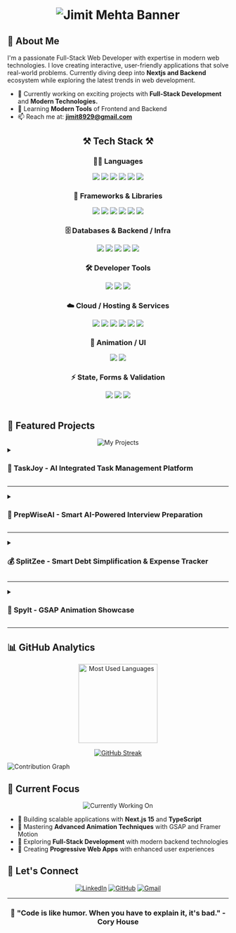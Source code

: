 <h1 align="center">
  <img src="https://svg-banners.vercel.app/api?type=luminance&text1=JIMIT%20MEHTA&text2=Frontend%20%7C%20Animations&width=900&height=120" alt="Jimit Mehta Banner" />
</h1>



## 🚀 About Me

I'm a passionate Full-Stack Web Developer with expertise in modern web technologies. I love creating interactive, user-friendly applications that solve real-world problems. Currently diving deep into **Nextjs and Backend** ecosystem while exploring the latest trends in web development.

- 🔭 Currently working on exciting projects with **Full-Stack Development** and **Modern Technologies.**
- 🌱 Learning **Modern Tools** of Frontend and Backend
- 📫 Reach me at: **jimit8929@gmail.com**


<h2 align="center">⚒️ Tech Stack ⚒️</h2>

<h3 align="center">👨‍💻 Languages</h3>
<div align="center">
  <img src="https://img.shields.io/badge/HTML5-E34F26?style=for-the-badge&logo=html5&logoColor=white" />
  <img src="https://img.shields.io/badge/CSS3-1572B6?style=for-the-badge&logo=css3&logoColor=white" />
  <img src="https://img.shields.io/badge/JavaScript-F7DF1E?style=for-the-badge&logo=javascript&logoColor=black" />
  <img src="https://img.shields.io/badge/TypeScript-007ACC?style=for-the-badge&logo=typescript&logoColor=white" />
  <img src="https://img.shields.io/badge/SQL-4479A1?style=for-the-badge&logo=postgresql&logoColor=white" />
  <img src="https://img.shields.io/badge/C++-00599C?style=for-the-badge&logo=cplusplus&logoColor=white" />
</div>


<h3 align="center">🚀 Frameworks & Libraries</h3>
<div align="center">
  <img src="https://img.shields.io/badge/React-20232A?style=for-the-badge&logo=react&logoColor=61DAFB" />
  <img src="https://img.shields.io/badge/Next.js-000000?style=for-the-badge&logo=next.js&logoColor=white" />
  <img src="https://img.shields.io/badge/Node.js-339933?style=for-the-badge&logo=node.js&logoColor=white" />
  <img src="https://img.shields.io/badge/Express.js-000000?style=for-the-badge&logo=express&logoColor=white" />
  <img src="https://img.shields.io/badge/Vite-646CFF?style=for-the-badge&logo=vite&logoColor=white" />
  <img src="https://img.shields.io/badge/Tailwind_CSS-38B2AC?style=for-the-badge&logo=tailwind-css&logoColor=white" />
</div>

<h3 align="center">🗄️ Databases & Backend / Infra</h3>
<div align="center">
  <img src="https://img.shields.io/badge/MongoDB-47A248?style=for-the-badge&logo=mongodb&logoColor=white" />
  <img src="https://img.shields.io/badge/PostgreSQL-316192?style=for-the-badge&logo=postgresql&logoColor=white" />
  <img src="https://img.shields.io/badge/Redis-DC382D?style=for-the-badge&logo=redis&logoColor=white" />
  <img src="https://img.shields.io/badge/Convex-000000?style=for-the-badge&logo=convex&logoColor=white" />
  <img src="https://img.shields.io/badge/Docker-2496ED?style=for-the-badge&logo=docker&logoColor=white" />
</div>


<h3 align="center">🛠️ Developer Tools</h3>
<div align="center">
  <img src="https://img.shields.io/badge/Git-F05032?style=for-the-badge&logo=git&logoColor=white" />
  <img src="https://img.shields.io/badge/GitHub-181717?style=for-the-badge&logo=github&logoColor=white" />
  <img src="https://img.shields.io/badge/Postman-FF6C37?style=for-the-badge&logo=postman&logoColor=white" />
</div>


<h3 align="center">☁️ Cloud / Hosting & Services</h3>
<div align="center">
  <img src="https://img.shields.io/badge/Vercel-000000?style=for-the-badge&logo=vercel&logoColor=white" />
  <img src="https://img.shields.io/badge/Render-46E3B7?style=for-the-badge&logo=render&logoColor=white" />
  <img src="https://img.shields.io/badge/Cloudinary-3448C5?style=for-the-badge&logo=cloudinary&logoColor=white" />
  <img src="https://img.shields.io/badge/Clerk-3B82F6?style=for-the-badge&logo=clerk&logoColor=white" />
  <img src="https://img.shields.io/badge/Appwrite-F02E65?style=for-the-badge&logo=appwrite&logoColor=white" />
  <img src="https://img.shields.io/badge/Inngest-1C1C1C?style=for-the-badge&logo=inngest&logoColor=white" />
</div>

<h3 align="center">🎨 Animation / UI</h3>
<div align="center">
  <img src="https://img.shields.io/badge/GSAP-88CE02?style=for-the-badge&logo=greensock&logoColor=white" />
  <img src="https://img.shields.io/badge/Framer_Motion-0055FF?style=for-the-badge&logo=framer&logoColor=white" />
</div>

<h3 align="center">⚡ State, Forms & Validation</h3>
<div align="center">
  <img src="https://img.shields.io/badge/Zustand-4433FF?style=for-the-badge&logo=zustand&logoColor=white" />
  <img src="https://img.shields.io/badge/React_Hook_Form-EC5990?style=for-the-badge&logo=react&logoColor=white" />
  <img src="https://img.shields.io/badge/Zod-276EF1?style=for-the-badge&logo=zod&logoColor=white" />
</div>

<br/>

## 🎯 Featured Projects

<div align="center">
  <img src="https://img.shields.io/badge/🚀_My_Projects-black?style=for-the-badge&logo=github&logoColor=white" alt="My Projects" />
</div>

<details>
<summary><h3>🎉 TaskJoy - AI Integrated Task Management Platform</h3></summary>

<div align="left">
  <img src="https://img.shields.io/badge/STATUS-LIVE-brightgreen?style=for-the-badge" alt="Live" />
  <img src="https://img.shields.io/badge/TYPE-Full_Stack-blue?style=for-the-badge" alt="Full Stack" />
  <img src="https://img.shields.io/badge/CATEGORY-Productivity-orange?style=for-the-badge" alt="Productivity" />
</div>

**🛠️ Tech Stack:** React.js • TailwindCSS • Clerk • Appwrite • GSAP

**✨ Key Features:**
- Built the front end in React.js with React-Router for seamless client-side navigation.
- Integrated Clerk for secure, passwordless authentication and role-based access.
- Configured Appwrite BaaS to handle real-time task CRUD operations, database rules, and file storage for attachments.
- Crafted a responsive UI with TailwindCSS and GSAP for interactive animations.
- Developed an AI-Driven Task Generator to automate task creation and enhance management workflows.

> **Description:** A comprehensive task management platform that leverages AI to provide intelligent task prioritization, deadline predictions, and productivity insights. Features real-time collaboration, advanced filtering, and beautiful animations for an enhanced user experience.

[🔗 **View Project**](https://github.com/jimit8929/TaskJoy) | [🌐 **Live Demo**](https://task-joy.vercel.app/)

</details>

---

<details>
<summary><h3>🤖 PrepWiseAI - Smart AI-Powered Interview Preparation</h3></summary>

<div align="left">
  <img src="https://img.shields.io/badge/STATUS-LIVE-brightgreen?style=for-the-badge" alt="Live" />
  <img src="https://img.shields.io/badge/TYPE-Full_Stack-blue?style=for-the-badge" alt="Full Stack" />
  <img src="https://img.shields.io/badge/CATEGORY-EdTech-purple?style=for-the-badge" alt="EdTech" />
</div>

**🛠️ Tech Stack:**  
- **Frontend:** React.js • TailwindCSS • Framer Motion • React Router • Axios  
- **Backend:** Node.js • Express.js • MongoDB • Mongoose • JWT • bcryptjs  
- **AI Integration:** Google Gemini API  

**✨ Key Features:**  
- 🔐 Secure JWT-based registration and login  
- 🧑‍💼 Role-based question generation tailored to job role & experience  
- 🤖 AI-powered Q&A using Google Gemini API  
- 📂 Interactive learning UI with clean accordion-based study sessions  
- 🔍 On-demand concept breakdowns and detailed explanations  
- 📌 Question pinning for quick review  
- 💾 Session management with persistent progress storage  
- 📱 Responsive, mobile-first design with smooth animations  

> **Description:** A smart AI-powered interview preparation application that delivers role-specific interview questions and model answers powered by Google Gemini. Expand answers, dive deeper into concepts on demand, and pin what matters — practice smarter, interview stronger.  

[🔗 **View Project**](https://github.com/jimit8929/PrepWise) | [🌐 **Live Demo**](https://prepwiseai-five.vercel.app/)

</details>

---

<details>
<summary><h3>💰 SplitZee - Smart Debt Simplification & Expense Tracker</h3></summary>

<div align="left">
  <img src="https://img.shields.io/badge/STATUS-LIVE-brightgreen?style=for-the-badge" alt="Live" />
  <img src="https://img.shields.io/badge/TYPE-Full_Stack-blue?style=for-the-badge" alt="Full Stack" />
  <img src="https://img.shields.io/badge/CATEGORY-FinTech-purple?style=for-the-badge" alt="FinTech" />
</div>

**🛠️ Tech Stack:** Next.js • React.js • TailwindCSS • Clerk • Convex • Inngest • GSAP

**✨ Key Features:**
- Built dynamic React.js components and leveraged SSR/dynamic routing in Next.js to optimize performance.
- Integrated Clerk for secure, passwordless authentication and role-based access.
- Used Convex for real-time expense storage and live updates across users.
- Enabled multi-mode splitting (equal, percentage, custom) with auto debt-simplification.
- Implemented Inngest workflows to trigger AI-driven spending analysis, send personalized insights, and schedule smart settlement reminders via email.
- Implemented React Hook Form + Zod for robust schema-validated forms across all user inputs.

> **Description:** An intelligent expense tracking and debt management application that simplifies complex group expenses using advanced algorithms. Features real-time data synchronization, automated debt calculations, and beautiful data visualizations.

[🔗 **View Project**](https://github.com/jimit8929/SplitZee) | [🌐 **Live Demo**](https://splitzee.vercel.app/)

</details>

---

<details>
<summary><h3>🎨 Spylt - GSAP Animation Showcase</h3></summary>

<div align="left">
  <img src="https://img.shields.io/badge/STATUS-LIVE-brightgreen?style=for-the-badge" alt="Live" />
  <img src="https://img.shields.io/badge/TYPE-Frontend-yellow?style=for-the-badge" alt="Frontend" />
  <img src="https://img.shields.io/badge/CATEGORY-Animation-red?style=for-the-badge" alt="Animation" />
</div>

**🛠️ Tech Stack:** JavaScript • GSAP • TailwindCSS

**✨ Key Features:**
- 🎬 Advanced GSAP animations and transitions
- 🎯 Interactive scroll-triggered animations
- 📱 Mobile-optimized performance
- 🎨 Modern UI with smooth interactions

> **Description:** A stunning showcase of advanced GSAP animation techniques featuring scroll-triggered animations, morphing shapes, and interactive elements. Demonstrates mastery of animation principles and modern web performance optimization.

[🔗 **View Project**](https://github.com/jimit8929/GSAP_Project) | [🌐 **Live Demo**](https://milky-motion.vercel.app/)

</details>

---


## 📊 GitHub Analytics

<div align="center">
   <img height="180" src="https://github-readme-stats.vercel.app/api/top-langs/?username=jimit8929&theme=react&hide_border=true&bg_color=0D1117&layout=compact" alt="Most Used Languages" />


<!-- Streak stats (simple canonical URL) -->
[![GitHub Streak](https://streak-stats.vercel.app/?user=jimit8929&theme=tokyonight&hide_border=true&&background=0D1117&stroke=00D9FF&ring=00FF94&fire=FF6B9D&currStreakNum=FFFFFF&sideNums=FFFFFF&currStreakLabel=00D9FF&sideLabels=00D9FF&dates=FFFFFF&border_radius=16)](https://github.com/jimit8929)
</div>

<!-- Contribution activity graph (canonical) -->
![Contribution Graph](https://github-readme-activity-graph.vercel.app/graph?username=jimit8929&bg_color=0D1117&color=00D9FF&line=00FF94&point=FFFFFF&hide_border=true&radius=16&area=true&area_color=00D9FF)

  
</div>


## 🎯 Current Focus

<div align="center">
  <img src="https://img.shields.io/badge/🔥_Currently_Working_On-black?style=for-the-badge&logo=rocket&logoColor=white" alt="Currently Working On" />
</div>

- 🚀 Building scalable applications with **Next.js 15** and **TypeScript**
- 🎨 Mastering **Advanced Animation Techniques** with GSAP and Framer Motion
- 🔧 Exploring **Full-Stack Development** with modern backend technologies
- 📱 Creating **Progressive Web Apps** with enhanced user experiences


## 🤝 Let's Connect

<div align="center">
  
[![LinkedIn](https://img.shields.io/badge/LinkedIn-0077B5?style=for-the-badge&logo=linkedin&logoColor=white)](https://www.linkedin.com/in/jimit-mehta-890745303)
[![GitHub](https://img.shields.io/badge/GitHub-100000?style=for-the-badge&logo=github&logoColor=white)](https://github.com/jimit8929)
[![Gmail](https://img.shields.io/badge/Gmail-D14836?style=for-the-badge&logo=gmail&logoColor=white)](mailto:jimit8929@gmail.com)

</div>

---

<div align="center">
  <h3>💫 "Code is like humor. When you have to explain it, it's bad." - Cory House</h3>
</div>











